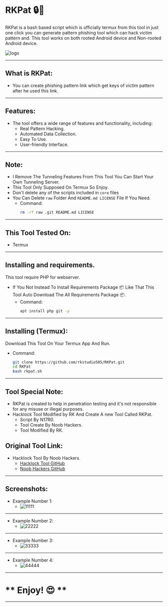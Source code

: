 # RKPat 🔒🔐

RKPat is a bash based script which is officially termux from this tool in just one click you can generate pattern phishing tool which can hack victim pattern and. This tool works on both rooted Android device and Non-rooted Android device.

![logo](raw/logo.png)

---
## What is RKPat:
 - You can create phishing pattern link which get keys of victim pattern after he used this link.

---
## Features:
  - The tool offers a wide range of features and functionality, including:
    - Real Pattern Hacking.
    - Automated Data Collection.
    - Easy To Use.
    - User-friendly Interface.

---
## Note:
  - I Remove The Tunneling Features From This Tool You Can Start Your Own Tunneling Server.
  - This Tool Only Supposed On Termux So Enjoy.
  - Don't delete any of the scripts included in `core` files
  - You Can Delete `raw` Folder And `README.md LICENSE` File If You Need.
    - Command:
      ```bash
      rm -rf raw .git README.md LICENSE
      ```
---
## This Tool Tested On:
  - Termux 

---
## Installing and requirements.
This tool require PHP for webserver.
- If You Not Instead To Install Requirements Package 📦 Like That This Tool Auto Download The All Requirements Package 📦.
  - Command:
    ```bash
    apt install php git -y
    ```

---
## Installing (Termux):
Download This Tool On Your Termux App And Run.
- Command:
  ```bash
  git clone https://github.com/rkstudio585/RKPat.git
  cd RKPat
  bash rkpat.sh
  ```

---
## Tool Special Note:
  - RKPat is created to help in penetration testing and it's not responsible for any misuse or illegal purposes.
  - Hacklock Tool Modified by RK And Create A new Tool Called RKPat.
    - Script By N17R0.
    - Tool Create By Noob Hackers.
    - Tool Modified By RK.

## Original Tool Link:
  - Hacklock Tool By Noob Hackers.
    - [Hacklock Tool GitHub](https://github.com/noob-hackers/hacklock)
    - [Noob Hackers GitHub](https://github.com/noob-hackers)

---
## Screenshots:

- Example Number 1:
  - ![11111](raw/1.jpg)
---
- Example Number 2:
  - ![22222](raw/2.jpg)
---
- Example Number 3:
  - ![33333](raw/3.jpg)
---
- Example Number 4:
  - ![44444](raw/4.jpg)

---

# ** Enjoy! 😍 **

---

